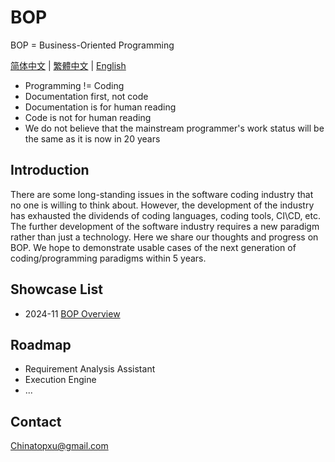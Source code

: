 # BOP

BOP = Business-Oriented Programming

[简体中文](./zh-CN/README.md) | [繁體中文](./zh-TW/README.md) | [English](./en/README.md)

* Programming != Coding
* Documentation first, not code
* Documentation is for human reading
* Code is not for human reading
* We do not believe that the mainstream programmer's work status will be the same as it is now in 20 years

## Introduction

There are some long-standing issues in the software coding industry that no one is willing to think about. However, the development of the industry has exhausted the dividends of coding languages, coding tools, CI\CD, etc. The further development of the software industry requires a new paradigm rather than just a technology. Here we share our thoughts and progress on BOP. We hope to demonstrate usable cases of the next generation of coding/programming paradigms within 5 years.

## Showcase List

- 2024-11 [BOP Overview](./en/202411/BOPOverview/README.md)

## Roadmap

* Requirement Analysis Assistant
* Execution Engine
* ...

## Contact

Chinatopxu@gmail.com

